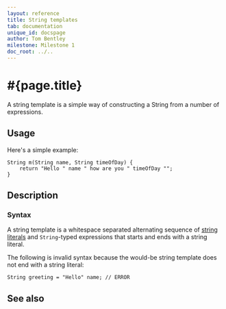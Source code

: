 ```yaml
---
layout: reference
title: String templates
tab: documentation
unique_id: docspage
author: Tom Bentley
milestone: Milestone 1
doc_root: ../..
---
```


# #{page.title}

A string template is a simple way of constructing a String from a number of 
expressions.


## Usage 

Here's a simple example:

    String m(String name, String timeOfDay) {
        return "Hello " name " how are you " timeOfDay "";
    }


## Description

### Syntax

A string template is a whitespace separated alternating sequence of 
[string literals](../../literal/string) and
`String`-typed expressions that starts and ends with a string literal.

The following is invalid syntax because the would-be string template
does not end with a string literal:

    String greeting = "Hello" name; // ERROR


## See also

